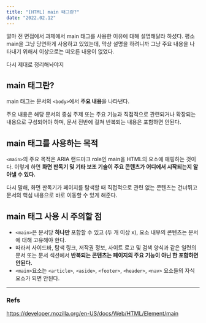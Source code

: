 ```yaml
---
title: "[HTML] main 태그란?"
date: "2022.02.12"
---
```


얼마 전 면접에서 과제에서 main 태그를 사용한 이유에 대해 설명해달라 하셨다. 평소 main을 그냥 당연하게 사용하고 있었는데, 막상 설명을 하려니까 그냥 주요 내용을 나타내기 위해서 이상으로는 떠오른 내용이 없었다.

다시 제대로 정리해놔야지

## main 태그란?

main 태그는 문서의 `<body>`에서 **주요 내용**을 나타낸다.

주요 내용은 해당 문서의 중심 주제 또는 주요 기능과 직접적으로 관련되거나 확장되는 내용으로 구성되어야 하며, 문서 전반에 걸쳐 반복되는 내용은 포함하면 안된다.

## main 태그를 사용하는 목적

`<main>`의 주요 목적은 ARIA 랜드마크 role인 main을 HTML의 요소에 매핑하는 것이다. 이렇게 하면 **화면 판독기 및 기타 보조 기술이 주요 콘텐츠가 어디에서 시작되는지 알아낼 수 있다.**

다시 말해, 화면 판독기가 페이지를 탐색할 때 직접적으로 관련 없는 콘텐츠는 건너뛰고 문서의 핵심 내용으로 바로 이동할 수 있게 해준다.

## main 태그 사용 시 주의할 점

- `<main>`은 문서당 **하나만** 포함할 수 있고 (두 개 이상 x), 요소 내부의 콘텐츠는 문서에 대해 고유해야 한다.
- 따라서 사이드바, 탐색 링크, 저작권 정보, 사이트 로고 및 검색 양식과 같은 일련의 문서 또는 문서 섹션에서 **반복되는 콘텐츠는 페이지의 주요 기능이 아닌 한 포함하면 안된다.**
- `<main>`요소는 `<article>`, `<aside>`, `<footer>`, `<header>`, `<nav>` 요소들의 자식 요소가 되면 안된다.

---

### Refs

https://developer.mozilla.org/en-US/docs/Web/HTML/Element/main

